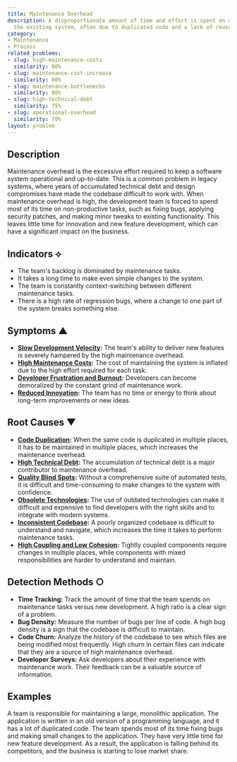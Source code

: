 ```yaml
---
title: Maintenance Overhead
description: A disproportionate amount of time and effort is spent on maintaining
  the existing system, often due to duplicated code and a lack of reusable components.
category:
- Maintenance
- Process
related_problems:
- slug: high-maintenance-costs
  similarity: 80%
- slug: maintenance-cost-increase
  similarity: 80%
- slug: maintenance-bottlenecks
  similarity: 80%
- slug: high-technical-debt
  similarity: 75%
- slug: operational-overhead
  similarity: 70%
layout: problem
---
```


## Description
Maintenance overhead is the excessive effort required to keep a software system operational and up-to-date. This is a common problem in legacy systems, where years of accumulated technical debt and design compromises have made the codebase difficult to work with. When maintenance overhead is high, the development team is forced to spend most of its time on non-productive tasks, such as fixing bugs, applying security patches, and making minor tweaks to existing functionality. This leaves little time for innovation and new feature development, which can have a significant impact on the business.

## Indicators ⟡
- The team's backlog is dominated by maintenance tasks.
- It takes a long time to make even simple changes to the system.
- The team is constantly context-switching between different maintenance tasks.
- There is a high rate of regression bugs, where a change to one part of the system breaks something else.

## Symptoms ▲
- **[Slow Development Velocity](slow-development-velocity.md):** The team's ability to deliver new features is severely hampered by the high maintenance overhead.
- **[High Maintenance Costs](high-maintenance-costs.md):** The cost of maintaining the system is inflated due to the high effort required for each task.
- **[Developer Frustration and Burnout](developer-frustration-and-burnout.md):** Developers can become demoralized by the constant grind of maintenance work.
- **[Reduced Innovation](reduced-innovation.md):** The team has no time or energy to think about long-term improvements or new ideas.

## Root Causes ▼
- **[Code Duplication](code-duplication.md):** When the same code is duplicated in multiple places, it has to be maintained in multiple places, which increases the maintenance overhead.
- **[High Technical Debt](high-technical-debt.md):** The accumulation of technical debt is a major contributor to maintenance overhead.
- **[Quality Blind Spots](quality-blind-spots.md):** Without a comprehensive suite of automated tests, it is difficult and time-consuming to make changes to the system with confidence.
- **[Obsolete Technologies](obsolete-technologies.md):** The use of outdated technologies can make it difficult and expensive to find developers with the right skills and to integrate with modern systems.
- **[Inconsistent Codebase](inconsistent-codebase.md):** A poorly organized codebase is difficult to understand and navigate, which increases the time it takes to perform maintenance tasks.
- **[High Coupling and Low Cohesion](high-coupling-low-cohesion.md):** Tightly coupled components require changes in multiple places, while components with mixed responsibilities are harder to understand and maintain.

## Detection Methods ○
- **Time Tracking:** Track the amount of time that the team spends on maintenance tasks versus new development. A high ratio is a clear sign of a problem.
- **Bug Density:** Measure the number of bugs per line of code. A high bug density is a sign that the codebase is difficult to maintain.
- **Code Churn:** Analyze the history of the codebase to see which files are being modified most frequently. High churn in certain files can indicate that they are a source of high maintenance overhead.
- **Developer Surveys:** Ask developers about their experience with maintenance work. Their feedback can be a valuable source of information.

## Examples
A team is responsible for maintaining a large, monolithic application. The application is written in an old version of a programming language, and it has a lot of duplicated code. The team spends most of its time fixing bugs and making small changes to the application. They have very little time for new feature development. As a result, the application is falling behind its competitors, and the business is starting to lose market share.

